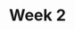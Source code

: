 ---
title: Week 2
days:
  - date: 2019-09-02
    events:
      "**Lab**{: .label } No lab this week":
  - date: 2019-09-03
    events:
      "[Probability and Data Design I](#)":
  - date: 2019-09-04
    events:
      "**Discussion**{: .label } Discussion 2":
  - date: 2019-09-05
    events:
      "[Probability and Data Design II](#)":
---